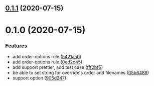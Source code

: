 ## [0.1.1](https://github.com/tyankatsu0105/eslint-plugin-config-files/compare/v0.1.0...v0.1.1) (2020-07-15)



# 0.1.0 (2020-07-15)


### Features

* add order-options rule ([5421a5b](https://github.com/tyankatsu0105/eslint-plugin-config-files/commit/5421a5b6f53efcfaa86c67d287e9823d9e1ee204))
* add order-options rule ([0ed2c45](https://github.com/tyankatsu0105/eslint-plugin-config-files/commit/0ed2c45d74911f9327faf7a37c662398fbd21a3f))
* add support prettier, add test case ([fff2bf5](https://github.com/tyankatsu0105/eslint-plugin-config-files/commit/fff2bf544aab1ea5dcbca9e7b25eab5a1d71dc1b))
* be able to set string for override's order and filenames ([05b6489](https://github.com/tyankatsu0105/eslint-plugin-config-files/commit/05b6489cf154d597de926a4eed7610e2ec9e40d3))
* support option ([905d247](https://github.com/tyankatsu0105/eslint-plugin-config-files/commit/905d2476a261ff234cc36bef6d47d5c890ce9148))



